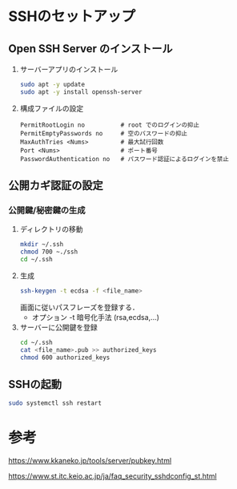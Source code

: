 # SSHのセットアップ
## Open SSH Server のインストール
1. サーバーアプリのインストール
	```bash
	sudo apt -y update
	sudo apt -y install openssh-server
	```
1. 構成ファイルの設定
	```yaml:/etc/ssh/sshd_config
	PermitRootLogin no			# root でのログインの抑止
	PermitEmptyPasswords no 	# 空のパスワードの抑止
	MaxAuthTries <Nums>			# 最大試行回数
	Port <Nums>					# ポート番号
	PasswordAuthentication no	# パスワード認証によるログインを禁止
	```

## 公開カギ認証の設定
### 公開鍵/秘密鍵の生成
1. ディレクトリの移動
	```bash
	mkdir ~/.ssh
	chmod 700 ~./ssh
	cd ~/.ssh
	```
2. 生成
	```bash
	ssh-keygen -t ecdsa -f <file_name>
	```
	画面に従いパスフレーズを登録する．
	- オプション
		-t 暗号化手法 (rsa,ecdsa,...)
3. サーバーに公開鍵を登録
	```bash
	cd ~/.ssh
	cat <file_name>.pub >> authorized_keys
	chmod 600 authorized_keys
	```

## SSHの起動
```bash
sudo systemctl ssh restart
```

# 参考

https://www.kkaneko.jp/tools/server/pubkey.html

https://www.st.itc.keio.ac.jp/ja/faq_security_sshdconfig_st.html
